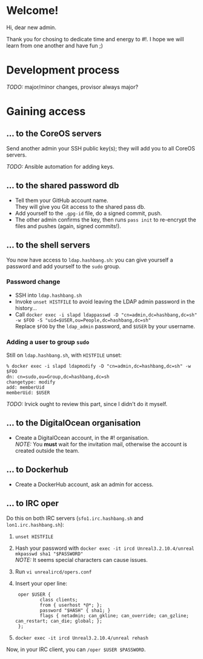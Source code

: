 # Welcome!
Hi, dear new admin.

Thank you for chosing to dedicate time and energy to #!.  I hope we will learn
from one another and have fun  ;)

# Development process

_TODO:_ major/minor changes, provisor always major?

# Gaining access

## ... to the CoreOS servers
Send another admin your SSH public key(s);
they will add you to all CoreOS servers.

_TODO:_ Ansible automation for adding keys.

## ... to the shared password db
- Tell them your GitHub account name.  
  They will give you Git access to the shared pass db.
- Add yourself to the `.gpg-id` file, do a signed commit, push.
- The other admin confirms the key, then runs `pass init` to re-encrypt the
  files and pushes (again, signed commits!).

## ... to the shell servers
You now have access to `ldap.hashbang.sh`:
you can give yourself a password and add yourself to the `sudo` group.

### Password change

- SSH into `ldap.hashbang.sh`
- Invoke `unset HISTFILE` to avoid leaving the LDAP admin password in the history...
- Call `docker exec -i slapd ldappasswd -D "cn=admin,dc=hashbang,dc=sh" -w $FOO -S "uid=$USER,ou=People,dc=hashbang,dc=sh"`  
  Replace `$FOO` by the `ldap_admin` password, and `$USER` by your username.

### Adding a user to group `sudo`

Still on `ldap.hashbang.sh`, with `HISTFILE` unset:

	% docker exec -i slapd ldapmodify -D "cn=admin,dc=hashbang,dc=sh" -w $FOO
	dn: cn=sudo,ou=Group,dc=hashbang,dc=sh
	changetype: modify
	add: memberUid
	memberUid: $USER

_TODO:_ lrvick ought to review this part, since I didn't do it myself.

## ... to the DigitalOcean organisation
- Create a DigitalOcean account, in the #! organisation.  
  _NOTE:_ You **must** wait for the invitation mail, otherwise the account is
  created outside the team.

## ... to Dockerhub
- Create a DockerHub account, ask an admin for access.

## ... to IRC oper
Do this on both IRC servers (`sfo1.irc.hashbang.sh` and `lon1.irc.hashbang.sh`):

1. `unset HISTFILE`
2. Hash your password with `docker exec -it ircd Unreal3.2.10.4/unreal mkpasswd sha1 "$PASSWORD"`  
   _NOTE:_ It seems special characters can cause issues.
3. Run `vi unrealircd/opers.conf`
4. Insert your oper line:

		oper $USER {
		        class clients;
		        from { userhost *@*; };
		        password "$HASH" { sha1; }
		        flags { netadmin; can_gkline; can_override; can_gzline; can_restart; can_die; global; };
		};

5. `docker exec -it ircd Unreal3.2.10.4/unreal rehash`

Now, in your IRC client, you can `/oper $USER $PASSWORD`.
